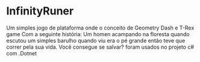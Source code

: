 # InfinityRuner
Um simples jogo de plataforma onde o conceito de Geometry Dash e T-Rex game Com a seguinte história: Um homen acampando na floresta quando escutou um simples barulho quando viu era o pé grande então teve que correr pela sua vida.   Você consegue se salvar?                                      foram  usados no projeto c# com .Dotnet 
